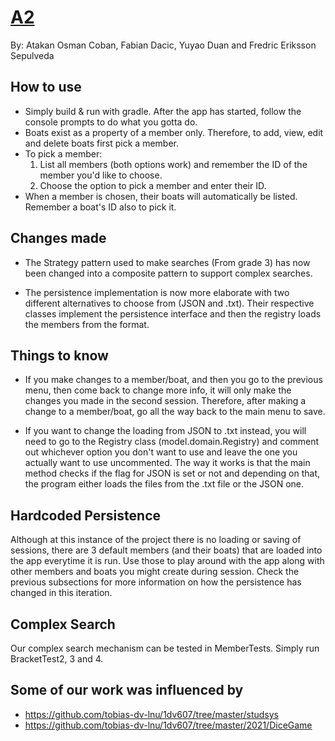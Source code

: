 # <ins>A2</ins>

By: Atakan Osman Coban, Fabian Dacic, Yuyao Duan and Fredric Eriksson Sepulveda

## How to use

* Simply build & run with gradle. After the app has started, follow the console prompts to do what you gotta do.
* Boats exist as a property of a member only. Therefore, to add, view, edit and delete boats first pick a member.
* To pick a member:
    1. List all members (both options work) and remember the ID of the member you'd like to choose.
    2. Choose the option to pick a member and enter their ID.
* When a member is chosen, their boats will automatically be listed. Remember a boat's ID also to pick it.

## Changes made

* The Strategy pattern used to make searches (From grade 3) has now been changed into a composite pattern to support
  complex searches.

* The persistence implementation is now more elaborate with two different alternatives to choose from (JSON and .txt).
  Their respective classes implement the persistence interface and then the registry loads the members from the format. 

## Things to know

* If you make changes to a member/boat, and then you go to the previous menu, then come back to change more info, it
  will only make the changes you made in the second session. Therefore, after making a change to a member/boat, go all
  the way back to the main menu to save.

* If you want to change the loading from JSON to .txt instead, you will need to go to the Registry class (model.domain.Registry) and 
  comment out whichever option you don't want to use and leave the one you actually want to use uncommented. The way it works is that the
  main method checks if the flag for JSON is set or not and depending on that, the program either loads the files from the .txt file or the
  JSON one.

## Hardcoded Persistence

Although at this instance of the project there is no loading or saving of sessions, there are 3 default members (and
their boats) that are loaded into the app everytime it is run. Use those to play around with the app along with other
members and boats you might create during session. Check the previous subsections for more information on how the persistence
has changed in this iteration.

## Complex Search

Our complex search mechanism can be tested in MemberTests. Simply run BracketTest2, 3 and 4.

## Some of our work was influenced by

* https://github.com/tobias-dv-lnu/1dv607/tree/master/studsys
* https://github.com/tobias-dv-lnu/1dv607/tree/master/2021/DiceGame
